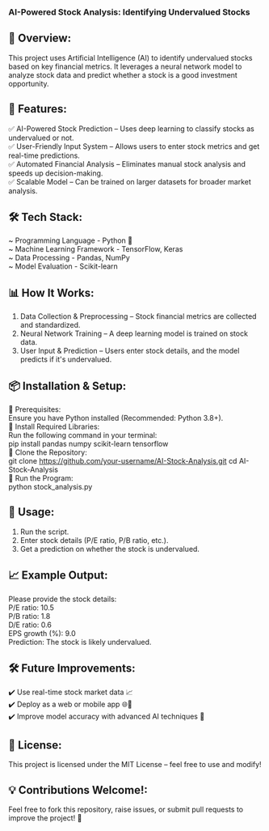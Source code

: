 ### AI-Powered Stock Analysis: Identifying Undervalued Stocks

## 📌 Overview:
This project uses Artificial Intelligence (AI) to identify undervalued stocks based on key financial metrics. It leverages a neural network model to analyze stock data and predict whether a stock is a good investment opportunity.<br />

## 🚀 Features:
✅ AI-Powered Stock Prediction – Uses deep learning to classify stocks as undervalued or not.<br />
✅ User-Friendly Input System – Allows users to enter stock metrics and get real-time predictions.<br />
✅ Automated Financial Analysis – Eliminates manual stock analysis and speeds up decision-making.<br />
✅ Scalable Model – Can be trained on larger datasets for broader market analysis.<br />

## 🛠️ Tech Stack:
~ Programming Language - Python 🐍<br />
~ Machine Learning Framework - TensorFlow, Keras<br />
~ Data Processing - Pandas, NumPy<br />
~ Model Evaluation - Scikit-learn<br />

## 📊 How It Works:
1. Data Collection & Preprocessing – Stock financial metrics are collected and standardized.<br />
2. Neural Network Training – A deep learning model is trained on stock data.<br />
3. User Input & Prediction – Users enter stock details, and the model predicts if it's undervalued.<br />

## 📦 Installation & Setup:
🔹 Prerequisites:<br />
Ensure you have Python installed (Recommended: Python 3.8+).<br />
🔹 Install Required Libraries:<br />
Run the following command in your terminal:<br />
pip install pandas numpy scikit-learn tensorflow<br />
🔹 Clone the Repository:<br />
git clone https://github.com/your-username/AI-Stock-Analysis.git
cd AI-Stock-Analysis<br />
🔹 Run the Program:<br />
python stock_analysis.py<br />

## 📌 Usage:
1. Run the script.<br />
2. Enter stock details (P/E ratio, P/B ratio, etc.).<br />
3. Get a prediction on whether the stock is undervalued.<br />

## 📈 Example Output:
Please provide the stock details:<br />
P/E ratio: 10.5<br />
P/B ratio: 1.8<br />
D/E ratio: 0.6<br />
EPS growth (%): 9.0<br />
Prediction: The stock is likely undervalued.

## 🛠 Future Improvements:
✔️ Use real-time stock market data 📈<br />
✔️ Deploy as a web or mobile app 🌐📱<br />
✔️ Improve model accuracy with advanced AI techniques 🤖<br />

## 📄 License:
This project is licensed under the MIT License – feel free to use and modify!<br />

## 💡 Contributions Welcome!:
Feel free to fork this repository, raise issues, or submit pull requests to improve the project! 🚀<br />
